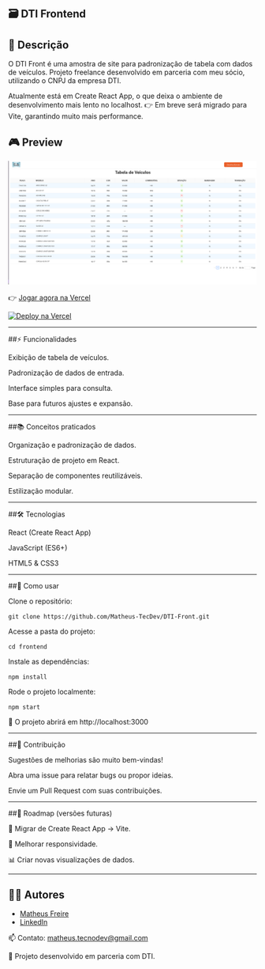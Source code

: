 ## 🗃️ DTI Frontend

## 📖 Descrição

O DTI Front é uma amostra de site para padronização de tabela com dados de veículos.
Projeto freelance desenvolvido em parceria com meu sócio, utilizando o CNPJ da empresa DTI.

Atualmente está em Create React App, o que deixa o ambiente de desenvolvimento mais lento no localhost.
👉 Em breve será migrado para Vite, garantindo muito mais performance.

## 🎮 Preview  

![Preview do Jogo](public/assets/image.png)

👉 [Jogar agora na Vercel](https://site-tabela-dti-frontend.vercel.app/)

[![Deploy na Vercel](https://vercel.com/button)](https://site-tabela-dti-frontend.vercel.app/)

---

##⚡ Funcionalidades

Exibição de tabela de veículos.

Padronização de dados de entrada.

Interface simples para consulta.

Base para futuros ajustes e expansão.

---

##📚 Conceitos praticados

Organização e padronização de dados.

Estruturação de projeto em React.

Separação de componentes reutilizáveis.

Estilização modular.

---

##🛠️ Tecnologias


React (Create React App)

JavaScript (ES6+)

HTML5 & CSS3

---

##🚀 Como usar

Clone o repositório:

	git clone https://github.com/Matheus-TecDev/DTI-Front.git


Acesse a pasta do projeto:

	cd frontend


Instale as dependências:

	npm install


Rode o projeto localmente:

	npm start


📍 O projeto abrirá em http://localhost:3000

---

##🤝 Contribuição

Sugestões de melhorias são muito bem-vindas!

Abra uma issue para relatar bugs ou propor ideias.

Envie um Pull Request com suas contribuições.

---

##📌 Roadmap (versões futuras)

🔄 Migrar de Create React App → Vite.

📱 Melhorar responsividade.

📊 Criar novas visualizações de dados.

---

## 👨‍💻 Autores

- [Matheus Freire](https://github.com/Matheus-TecDev)  
- [LinkedIn](https://www.linkedin.com/in/matheus-freire-martins-da-costa-318622376/) 
 
📫 Contato: matheus.tecnodev@gmail.com

🤝 Projeto desenvolvido em parceria com DTI.

